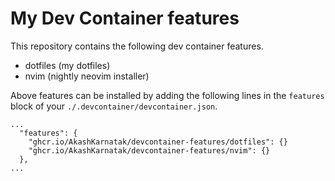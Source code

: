 # My Dev Container features

This repository contains the following dev container features.

* dotfiles (my dotfiles)
* nvim (nightly neovim installer)

Above features can be installed by adding the following lines in the `features` block of your `./.devcontainer/devcontainer.json`.

```
...
  "features": {
    "ghcr.io/AkashKarnatak/devcontainer-features/dotfiles": {}
    "ghcr.io/AkashKarnatak/devcontainer-features/nvim": {}
  },
...
